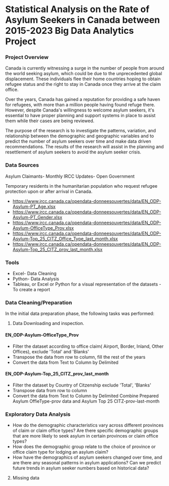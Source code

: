 # Statistical Analysis on the Rate of Asylum Seekers in Canada between 2015-2023 Big Data Analytics Project 

### Project Overview

Canada is currently witnessing a surge in the number of people from around the world seeking asylum, which could be due to the unprecedented global displacement. These individuals flee their home countries hoping to obtain refugee status and the right to stay in Canada once they arrive at the claim office. 

Over the years, Canada has gained a reputation for providing a safe haven for refugees, with more than a million people having found refuge there. However, despite Canada's willingness to welcome asylum seekers, it's essential to have proper planning and support systems in place to assist them while their cases are being reviewed.

The purpose of the research is to investigate the patterns, variation, and relationship between the demographic and geographic variables and to predict the number of asylum seekers over time and make data driven recommendations. The results of the research will assist in the planning and resettlement of asylum seekers to avoid the asylum seeker crisis.


### Data Sources
Asylum Claimants- Monthly IRCC Updates- Open Government

Temporary residents in the humanitarian population who request refugee protection upon or after arrival in Canada.

- 	https://www.ircc.canada.ca/opendata-donneesouvertes/data/EN_ODP-Asylum-PT_Age.xlsx
- 	https://www.ircc.canada.ca/opendata-donneesouvertes/data/EN_ODP-Asylum-PT_Gender.xlsx
- 	https://www.ircc.canada.ca/opendata-donneesouvertes/data/EN_ODP-Asylum-OfficeType_Prov.xlsx
- 	https://www.ircc.canada.ca/opendata-donneesouvertes/data/EN_ODP-Asylum-Top_25_CITZ_Office_Type_last_month.xlsx
- 	https://www.ircc.canada.ca/opendata-donneesouvertes/data/EN_ODP-Asylum-Top_25_CITZ_prov_last_month.xlsx


### Tools
- Excel- Data Cleaning 
- Python- Data Analysis
- Tableau, or Excel or Python for a visual representation of the datasets - To create a report

### Data Cleaning/Preparation
In the initial data preparation phase, the following tasks was performed:
1.  Data Downloading and inspection.
#### EN_ODP-Asylum-OfficeType_Prov
-  Filter the dataset according to office claim( Airport, Border, Inland, Other Offices), exclude 'Total' and 'Blanks'
-  Transpose the data from row to column, fill the rest of the years
-  Convert the data from Text to Column by Delimited

#### EN_ODP-Asylum-Top_25_CITZ_prov_last_month
- Filter the dataset by Country of Citzenship exclude 'Total', 'Blanks'
- Transpose data from row to column
- Convert the data from Text to Column by Delimited
Combine Prepared Asylum OffieType-prov data and Asylum Top 25 CITZ-prov-last-month 


### Exploratory Data Analysis
- 	How do the demographic characteristics vary across different provinces of claim or claim office types? Are there specific demographic groups that are more likely to seek asylum in certain provinces or claim office types?
- 	How does the demographic group relate to the choice of province or office claim type for lodging an asylum claim? 
-   How have the demographics of asylum seekers changed over time, and are there any seasonal patterns in asylum applications? Can we predict future trends in asylum seeker numbers based on historical data? 

2. Missing data




